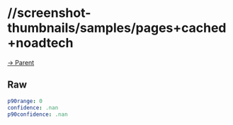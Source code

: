 
# //screenshot-thumbnails/samples/pages+cached+noadtech

[→ Parent](../..)


## Raw


```yaml
p90range: 0
confidence: .nan
p90confidence: .nan

```

